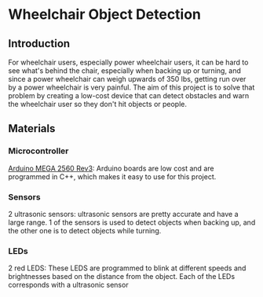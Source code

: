 # Wheelchair Object Detection

## Introduction
For wheelchair users, especially power wheelchair users, it can be hard to see what's behind the chair, especially when backing up or turning, and since a power wheelchair can weigh upwards of 350 lbs, getting run over by a power wheelchair is very painful. The aim of this project is to solve that problem by creating a low-cost device that can detect obstacles and warn the wheelchair user so they don't hit objects or people. 

## Materials

### Microcontroller
[Arduino MEGA 2560 Rev3](https://store.arduino.cc/products/arduino-mega-2560-rev3): Arduino boards are low cost and are programmed in C++, which makes it easy to use for this project. 

### Sensors
2 ultrasonic sensors: ultrasonic sensors are pretty accurate and have a large range. 1 of the sensors is used to detect objects when backing up, and the other one is to detect objects while turning.

### LEDs 
2 red LEDS: These LEDS are programmed to blink at different speeds and brightnesses based on the distance from the object. Each of the LEDs corresponds with a ultrasonic sensor 
